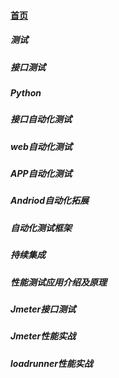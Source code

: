 
#### [首页](?file=home-首页)

##### 测试

##### 接口测试

##### Python

##### 接口自动化测试

##### web自动化测试

##### APP自动化测试

##### Andriod自动化拓展

##### 自动化测试框架

##### 持续集成

##### 性能测试应用介绍及原理

##### Jmeter接口测试

##### Jmeter性能实战

##### loadrunner性能实战
